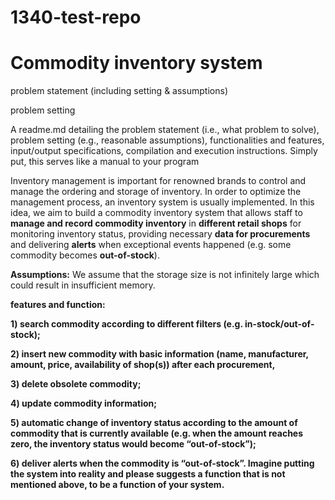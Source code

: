 # 1340-test-repo
# Commodity inventory system

problem statement (including setting & assumptions)


problem setting

A readme.md detailing the problem statement (i.e., what problem to solve), problem setting
(e.g., reasonable assumptions), functionalities and features, input/output specifications,
compilation and execution instructions. Simply put, this serves like a manual to your program

Inventory management is important for renowned brands to control and manage the ordering and
storage of inventory. In order to optimize the management process, an inventory system is usually
implemented. In this idea, we aim to build a commodity inventory system that allows staff to **manage
and record commodity inventory** in **different retail shops** for monitoring inventory status, providing
necessary **data for procurements** and delivering **alerts** when exceptional events happened (e.g. some
commodity becomes **out-of-stock**). 

**Assumptions:**
We assume that the storage size is not infinitely large which could result in insufficient memory.


**features and function:**

**1) search commodity according to different filters (e.g. in-stock/out-of-stock);**

**2) insert new commodity with basic information (name, manufacturer, amount, price, availability of shop(s)) after each procurement,**

**3) delete obsolete commodity;**

**4) update commodity information;**

**5) automatic change of inventory status according to the amount of commodity that is currently available (e.g. when the amount reaches zero, the inventory status would become “out-of-stock”);**

**6) deliver alerts when the commodity is “out-of-stock”. Imagine putting the system into reality and please suggests a function
that is not mentioned above, to be a function of your system.**










